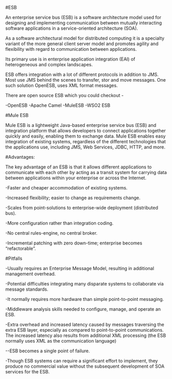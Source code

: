 #ESB

An enterprise service bus (ESB) is a software architecture model used for designing and implementing communication between mutually interacting software applications in a service-oriented architecture (SOA). 

As a software architectural model for distributed computing it is a specialty variant of the more general client server model and promotes agility and flexibility with regard to communication between applications. 

Its primary use is in enterprise application integration (EAI) of heterogeneous and complex landscapes.

ESB offers integration with a lot of different protocols in addition to JMS. 
Most use JMS behind the scenes to transfer, stor and move messages. One such solution OpenESB, uses XML format messages. 

There are open source ESB which you could checkout - 

-OpenESB
-Apache Camel
-MuleESB
-WSO2 ESB



#Mule ESB


Mule ESB is a lightweight Java-based enterprise service bus (ESB) and integration platform that allows developers to connect applications together quickly and easily, enabling them to exchange data. Mule ESB enables easy integration of existing systems, regardless of the different technologies that the applications use, including JMS, Web Services, JDBC, HTTP, and more.


#Advantages:

The key advantage of an ESB is that it allows different applications to communicate with each other by acting as a transit system for carrying data between applications within your enterprise or across the Internet.


-Faster and cheaper accommodation of existing systems.

-Increased flexibility; easier to change as requirements change.

-Scales from point-solutions to enterprise-wide deployment (distributed bus).

-More configuration rather than integration coding.

-No central rules-engine, no central broker.

-Incremental patching with zero down-time; enterprise becomes “refactorable”.



#Pitfalls


-Usually requires an Enterprise Message Model, resulting in additional management overhead. 

-Potential difficulties integrating many disparate systems to collaborate via message standards.

-It normally requires more hardware than simple point-to-point messaging.

-Middleware analysis skills needed to configure, manage, and operate an ESB.

-Extra overhead and increased latency caused by messages traversing the extra ESB layer, especially as compared to point-to-point communications. The increased latency also results from additional XML processing (the ESB normally uses XML as the communication language)

--ESB becomes a single point of failure.

-Though ESB systems can require a significant effort to implement, they produce no commercial value without the subsequent development of SOA services for the ESB.

